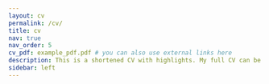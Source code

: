 ```yaml
---
layout: cv
permalink: /cv/
title: cv
nav: true
nav_order: 5
cv_pdf: example_pdf.pdf # you can also use external links here
description: This is a shortened CV with highlights. My full CV can be downloaded at the link.
sidebar: left
---
```

